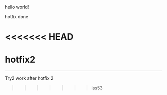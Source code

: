 hello world!

hotfix done


<<<<<<< HEAD
=================
hotfix2
=======
----------------
Try2
 work after hotfix 2

>>>>>>> iss53
